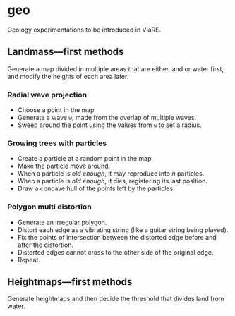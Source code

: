 # geo

Geology experimentations to be introduced in ViaRE.

## Landmass—first methods

Generate a map divided in multiple areas that are either land or water first, 
and modify the heights of each area later.

### Radial wave projection

- Choose a point in the map
- Generate a wave `w`, made from the overlap of multiple waves.
- Sweep around the point using the values from `w` to set a radius.

### Growing trees with particles

- Create a particle at a random point in the map.
- Make the particle move around.
- When a particle is *old enough*, it may reproduce into *n* particles.
- When a particle is *old enough*, it dies, registering its last position.
- Draw a concave hull of the points left by the particles.

### Polygon multi distortion

- Generate an irregular polygon.
- Distort each edge as a vibrating string (like a guitar string being played).
- Fix the points of intersection between the distorted edge before and after
the distortion.
- Distorted edges cannot cross to the other side of the original edge.
- Repeat.

## Heightmaps—first methods

Generate heightmaps and then decide the threshold that divides land from water.